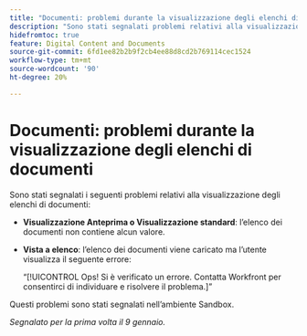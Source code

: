 ```yaml
---
title: "Documenti: problemi durante la visualizzazione degli elenchi di documenti"
description: "Sono stati segnalati problemi relativi alla visualizzazione degli elenchi di documenti. Trovi i dettagli in questo articolo."
hidefromtoc: true
feature: Digital Content and Documents
source-git-commit: 6fd1ee82b2b9f2cb4ee88d8cd2b769114cec1524
workflow-type: tm+mt
source-wordcount: '90'
ht-degree: 20%

---
```



# Documenti: problemi durante la visualizzazione degli elenchi di documenti

Sono stati segnalati i seguenti problemi relativi alla visualizzazione degli elenchi di documenti:

* **Visualizzazione Anteprima o Visualizzazione standard**: l’elenco dei documenti non contiene alcun valore.
* **Vista a elenco**: l’elenco dei documenti viene caricato ma l’utente visualizza il seguente errore:

  “[!UICONTROL Ops! Si è verificato un errore. Contatta Workfront per consentirci di individuare e risolvere il problema.]”

Questi problemi sono stati segnalati nell’ambiente Sandbox.

_Segnalato per la prima volta il 9 gennaio._
